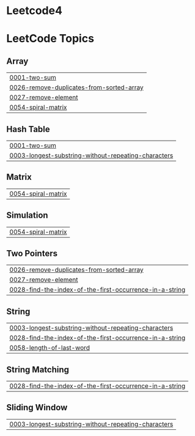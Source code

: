 # Leetcode4
<!---LeetCode Topics Start-->
# LeetCode Topics
## Array
|  |
| ------- |
| [0001-two-sum](https://github.com/Shubhamjadhav86/Leetcode4/tree/master/0001-two-sum) |
| [0026-remove-duplicates-from-sorted-array](https://github.com/Shubhamjadhav86/Leetcode4/tree/master/0026-remove-duplicates-from-sorted-array) |
| [0027-remove-element](https://github.com/Shubhamjadhav86/Leetcode4/tree/master/0027-remove-element) |
| [0054-spiral-matrix](https://github.com/Shubhamjadhav86/Leetcode4/tree/master/0054-spiral-matrix) |
## Hash Table
|  |
| ------- |
| [0001-two-sum](https://github.com/Shubhamjadhav86/Leetcode4/tree/master/0001-two-sum) |
| [0003-longest-substring-without-repeating-characters](https://github.com/Shubhamjadhav86/Leetcode4/tree/master/0003-longest-substring-without-repeating-characters) |
## Matrix
|  |
| ------- |
| [0054-spiral-matrix](https://github.com/Shubhamjadhav86/Leetcode4/tree/master/0054-spiral-matrix) |
## Simulation
|  |
| ------- |
| [0054-spiral-matrix](https://github.com/Shubhamjadhav86/Leetcode4/tree/master/0054-spiral-matrix) |
## Two Pointers
|  |
| ------- |
| [0026-remove-duplicates-from-sorted-array](https://github.com/Shubhamjadhav86/Leetcode4/tree/master/0026-remove-duplicates-from-sorted-array) |
| [0027-remove-element](https://github.com/Shubhamjadhav86/Leetcode4/tree/master/0027-remove-element) |
| [0028-find-the-index-of-the-first-occurrence-in-a-string](https://github.com/Shubhamjadhav86/Leetcode4/tree/master/0028-find-the-index-of-the-first-occurrence-in-a-string) |
## String
|  |
| ------- |
| [0003-longest-substring-without-repeating-characters](https://github.com/Shubhamjadhav86/Leetcode4/tree/master/0003-longest-substring-without-repeating-characters) |
| [0028-find-the-index-of-the-first-occurrence-in-a-string](https://github.com/Shubhamjadhav86/Leetcode4/tree/master/0028-find-the-index-of-the-first-occurrence-in-a-string) |
| [0058-length-of-last-word](https://github.com/Shubhamjadhav86/Leetcode4/tree/master/0058-length-of-last-word) |
## String Matching
|  |
| ------- |
| [0028-find-the-index-of-the-first-occurrence-in-a-string](https://github.com/Shubhamjadhav86/Leetcode4/tree/master/0028-find-the-index-of-the-first-occurrence-in-a-string) |
## Sliding Window
|  |
| ------- |
| [0003-longest-substring-without-repeating-characters](https://github.com/Shubhamjadhav86/Leetcode4/tree/master/0003-longest-substring-without-repeating-characters) |
<!---LeetCode Topics End-->